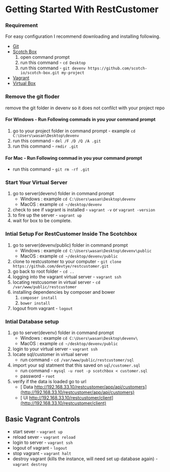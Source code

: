 # Getting Started With RestCustomer

### Requirement 
For easy configuration I recommend downloading and installing following.
- [Git](https://git-scm.com/book/en/v2/Getting-Started-Installing-Git)
- [Scotch Box](https://box.scotch.io/) 
	1. open command prompt
	2. run this command - `cd Desktop`
	3. run this command - `git devenv https://github.com/scotch-io/scotch-box.git my-project` 
- [Vagrant](https://www.vagrantup.com/downloads.html)
- [Virtual Box](https://www.virtualbox.org/wiki/Downloads)

### Remove the git floder
remove the git folder in devenv so it does not confilct with your project repo

#### For Windows - Run Following commads in you your command prompt 
1. go to your project folder in command prompt -  example `cd C:\Users\wasan\Desktop\devenv`
2. run this command - `del /F /D /Q /A .git`
3. run this command - `rmdir .git`

#### For Mac - Run Following commad in you your command prompt
- run this command - `git rm -rf .git`

### Start Your Virtual Server
1. go to server(devenv) folder in command prompt 
	- Windows : example `cd C:\Users\wasan\Desktop\devenv`
	- MacOS	  : example `cd ~/desktop/devenv`
2. check to see if vagrant is installed - `vagrant -v` or `vagrant -version`
3. to fire up the server - `vagrant up`
4. wait for box to be complete.

### Intial Setup For RestCustomer Inside The Scotchbox
1. go to server(devenv/public) folder in command prompt
	- Windows : example `cd C:\Users\wasan\Desktop\devenv\public`
	- MacOS	  : example `cd ~/desktop/devenv/public`
2. clone to restcustomer to your computer - `git clone https://github.com/devtye/restcustomer.git`
3. go back to root folder - `cd ..`
4. logging into the vagrant virtual server - `vagrant ssh`
5. locating restcusomer in virtual server - `cd /var/www/public/restcustomer`
6. installing dependencies by composer and bower
	1. `composer install`
	2. `bower install`
7. logout from vagrant - `logout`

### Intial Database setup
1. go to server(devenv) folder in command prompt
	- Windows : example `cd C:\Users\wasan\Desktop\devenv\`
	- MacOS	  : example `cd ~/desktop/devenv/public`
2. login to your virtual server - `vagrant ssh`
3. locate sql/customer in virtual server
	- run command - `cd /var/www/public/restcustomer/sql`
4. import your sql statment that this saved on `sql/customer.sql`
	- run command -  `mysql -u root -p scotchbox < customer.sql`
	- password -  `root`
5. verify if the data is loaded go to url
	- [ Data http://192.168.33.10/restcustomer/app/api/customers](http://192.168.33.10/restcustomer/app/api/customers)
	- [ UI http://192.168.33.10/restcustomer/client](http://192.168.33.10/restcustomer/client)

## Basic Vagrant Controls
- start sever - `vagrant up`
- reload sever - `vagrant reload`
- login to server - `vagrant ssh`
- logout of vagrant - `logout`
- stop vagrant - `vagrant halt`
- destroy vagrant (kills the instance, will need set up database again) - `vagrant destroy`








